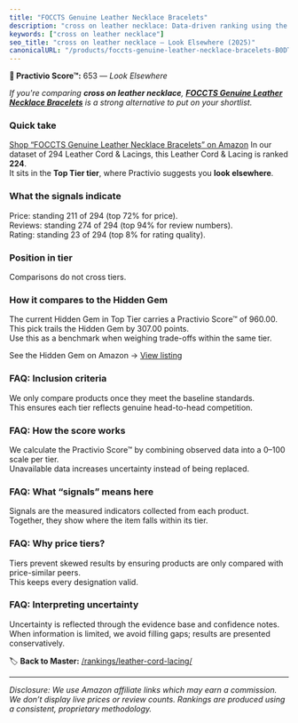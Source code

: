```yaml
---
title: "FOCCTS Genuine Leather Necklace Bracelets"
description: "cross on leather necklace: Data-driven ranking using the Practivio Score™. Positioned by quality, value, demand, findability, momentum."
keywords: ["cross on leather necklace"]
seo_title: "cross on leather necklace — Look Elsewhere (2025)"
canonicalURL: "/products/foccts-genuine-leather-necklace-bracelets-B0DT48YRMX/"
---
```


**🚫 Practivio Score™:** 653 — _Look Elsewhere_


*If you're comparing **cross on leather necklace**, **[FOCCTS Genuine Leather Necklace Bracelets](https://www.amazon.com/dp/B0DT48YRMX?tag=practivio-20)** is a strong alternative to put on your shortlist.*
### Quick take
[Shop “FOCCTS Genuine Leather Necklace Bracelets” on Amazon](https://www.amazon.com/dp/B0DT48YRMX?tag=practivio-20)
In our dataset of 294 Leather Cord & Lacings, this Leather Cord & Lacing is ranked **224**.  
It sits in the **Top Tier tier**, where Practivio suggests you **look elsewhere**.

### What the signals indicate
Price: standing 211 of 294 (top 72% for price).  
Reviews: standing 274 of 294 (top 94% for review numbers).  
Rating: standing 23 of 294 (top 8% for rating quality).  

### Position in tier
Comparisons do not cross tiers.

### How it compares to the Hidden Gem
The current Hidden Gem in Top Tier carries a Practivio Score™ of 960.00.  
This pick trails the Hidden Gem by 307.00 points.  
Use this as a benchmark when weighing trade-offs within the same tier.  

See the Hidden Gem on Amazon → [View listing](https://www.amazon.com/dp/B00ZO1PXDO?tag=practivio-20)

### FAQ: Inclusion criteria
We only compare products once they meet the baseline standards.  
This ensures each tier reflects genuine head-to-head competition.

### FAQ: How the score works
We calculate the Practivio Score™ by combining observed data into a 0–100 scale per tier.  
Unavailable data increases uncertainty instead of being replaced.

### FAQ: What “signals” means here
Signals are the measured indicators collected from each product.  
Together, they show where the item falls within its tier.

### FAQ: Why price tiers?
Tiers prevent skewed results by ensuring products are only compared with price-similar peers.  
This keeps every designation valid.

### FAQ: Interpreting uncertainty
Uncertainty is reflected through the evidence base and confidence notes.  
When information is limited, we avoid filling gaps; results are presented conservatively.


🏷️ **Back to Master:** [/rankings/leather-cord-lacing/](/rankings/leather-cord-lacing/)

---
_Disclosure: We use Amazon affiliate links which may earn a commission. We don’t display live prices or review counts. Rankings are produced using a consistent, proprietary methodology._
